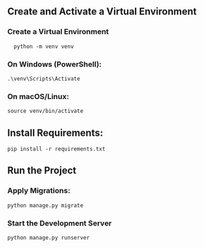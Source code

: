 



## Create and Activate a Virtual Environment
  ### Create a Virtual Environment
      python -m venv venv
      

  ### On Windows (PowerShell):
    .\venv\Scripts\Activate
  ### On macOS/Linux:
    source venv/bin/activate




## Install Requirements:
    pip install -r requirements.txt
  
  


## Run the Project

### Apply Migrations:
    python manage.py migrate
### Start the Development Server
    python manage.py runserver
